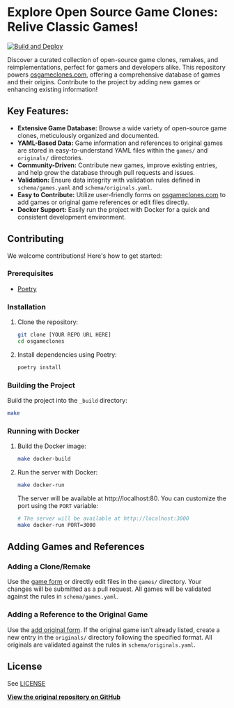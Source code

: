 # Explore Open Source Game Clones: Relive Classic Games!

[![Build and Deploy](https://github.com/opengaming/osgameclones/actions/workflows/main.yml/badge.svg)](https://github.com/opengaming/osgameclones/actions/workflows/main.yml)

Discover a curated collection of open-source game clones, remakes, and reimplementations, perfect for gamers and developers alike. This repository powers [osgameclones.com](https://osgameclones.com), offering a comprehensive database of games and their origins.  Contribute to the project by adding new games or enhancing existing information!

## Key Features:

*   **Extensive Game Database:**  Browse a wide variety of open-source game clones, meticulously organized and documented.
*   **YAML-Based Data:** Game information and references to original games are stored in easy-to-understand YAML files within the `games/` and `originals/` directories.
*   **Community-Driven:**  Contribute new games, improve existing entries, and help grow the database through pull requests and issues.
*   **Validation:**  Ensure data integrity with validation rules defined in `schema/games.yaml` and `schema/originals.yaml`.
*   **Easy to Contribute:**  Utilize user-friendly forms on [osgameclones.com](https://osgameclones.com) to add games or original game references or edit files directly.
*   **Docker Support:** Easily run the project with Docker for a quick and consistent development environment.

##  Contributing

We welcome contributions! Here's how to get started:

### Prerequisites

*   [Poetry](https://python-poetry.org/)

### Installation

1.  Clone the repository:

    ```bash
    git clone [YOUR REPO URL HERE]
    cd osgameclones
    ```

2.  Install dependencies using Poetry:

    ```bash
    poetry install
    ```

### Building the Project

Build the project into the `_build` directory:

```bash
make
```

### Running with Docker

1.  Build the Docker image:

    ```bash
    make docker-build
    ```

2.  Run the server with Docker:

    ```bash
    make docker-run
    ```

    The server will be available at http://localhost:80.  You can customize the port using the `PORT` variable:

    ```bash
    # The server will be available at http://localhost:3000
    make docker-run PORT=3000
    ```

## Adding Games and References

### Adding a Clone/Remake

Use the [game form](https://osgameclones.com/add_game.html) or directly edit files in the `games/` directory. Your changes will be submitted as a pull request. All games will be validated against the rules in `schema/games.yaml`.

### Adding a Reference to the Original Game

Use the [add original form](https://osgameclones.com/add_original.html). If the original game isn't already listed, create a new entry in the `originals/` directory following the specified format. All originals are validated against the rules in `schema/originals.yaml`.

## License

See [LICENSE](LICENSE)

**[View the original repository on GitHub](https://github.com/opengaming/osgameclones)**